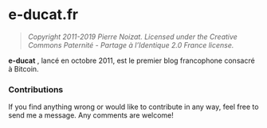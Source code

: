 # e-ducat.fr

> *Copyright 2011-2019 Pierre Noizat. Licensed under the Creative Commons Paternité - Partage à l’Identique 2.0 France license.*

**e-ducat** , lancé en octobre 2011, est le premier blog francophone consacré à Bitcoin.

### Contributions

If you find anything wrong or would like to contribute in any way, feel free to send me a message.  Any comments are welcome!
